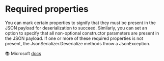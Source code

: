 ﻿# Required properties

You can mark certain properties to signify that they must be present in the JSON payload for deserialization to succeed. Similarly, you can set an option to specify that all non-optional constructor parameters are present in the JSON payload. If one or more of these required properties is not present, the JsonSerializer.Deserialize methods throw a JsonException.

:books: Microsoft [docs](https://learn.microsoft.com/en-us/dotnet/standard/serialization/system-text-json/required-properties)